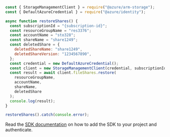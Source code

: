 ```javascript
const { StorageManagementClient } = require("@azure/arm-storage");
const { DefaultAzureCredential } = require("@azure/identity");

async function restoreShares() {
  const subscriptionId = "{subscription-id}";
  const resourceGroupName = "res3376";
  const accountName = "sto328";
  const shareName = "share1249";
  const deletedShare = {
    deletedShareName: "share1249",
    deletedShareVersion: "1234567890",
  };
  const credential = new DefaultAzureCredential();
  const client = new StorageManagementClient(credential, subscriptionId);
  const result = await client.fileShares.restore(
    resourceGroupName,
    accountName,
    shareName,
    deletedShare
  );
  console.log(result);
}

restoreShares().catch(console.error);
```

Read the [SDK documentation](https://github.com/Azure/azure-sdk-for-js/blob/%40azure%2Farm-storage_17.2.0/sdk/storage/arm-storage/README.md) on how to add the SDK to your project and authenticate.
